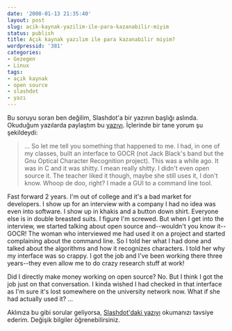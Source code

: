 ```yaml
---
date: '2008-01-13 21:35:40'
layout: post
slug: acik-kaynak-yazilim-ile-para-kazanabilir-miyim
status: publish
title: Açık kaynak yazılım ile para kazanabilir miyim?
wordpressid: '381'
categories:
- Gezegen
- Linux
tags:
- açık kaynak
- open source
- slashdot
- yazı
---
```


Bu soruyu soran ben değilim, Slashdot'a bir yazının başlığı aslında. Okuduğum yazılarda paylaştım bu [yazıyı](http://ask.slashdot.org/article.pl?sid=08/01/13/1730238). İçlerinde bir tane yorum şu şekildeydi:




> ...
So let me tell you something that happened to me. I had, in one of my classes, built an interface to GOCR (not Jack Black's band but the Gnu Optical Character Recognition project). This was a while ago. It was in C and it was shitty. I mean really shitty. I didn't even open source it. The teacher liked it though, maybe she still uses it, I don't know. Whoop de doo, right? I made a GUI to a command line tool.

Fast forward 2 years. I'm out of college and it's a bad market for developers. I show up for an interview with a company I had no idea was even into software. I show up in khakis and a button down shirt. Everyone else is in double breasted suits. I figure I'm screwed. But when I get into the interview, we started talking about open source and--wouldn't you know it--GOCR! The woman who interviewed me had used it on a project and started complaining about the command line. So I told her what I had done and talked about the algorithms and how it recognizes characters. I told her why my interface was so crappy. I got the job and I've been working there three years--they even allow me to do crazy research stuff at work!

Did I directly make money working on open source? No. But I think I got the job just on that conversation. I kinda wished I had checked in that interface as I'm sure it's lost somewhere on the university network now. What if she had actually used it?
...



Aklınıza bu gibi sorular geliyorsa, [Slashdot'daki yazıyı](http://ask.slashdot.org/article.pl?sid=08/01/13/1730238) okumanızı tavsiye ederim. Değişik bilgiler öğrenebilirsiniz.



